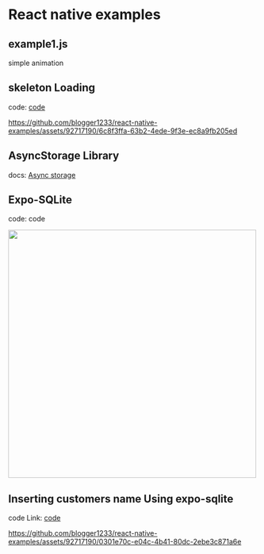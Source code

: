 # React native examples

## example1.js


simple animation




## skeleton Loading

code: <a href="https://github.com/blogger1233/react-native-examples/tree/main/skeleton-loading">code</a>

https://github.com/blogger1233/react-native-examples/assets/92717190/6c8f3ffa-63b2-4ede-9f3e-ec8a9fb205ed

## AsyncStorage Library

docs: <a href="https://react-native-async-storage.github.io/async-storage/docs/usage/">Async storage</a>

## Expo-SQLite
code: <a herf="https://github.com/blogger1233/react-native-examples/blob/main/SqlLiteExpo.js">code</a>

<img src="https://github.com/blogger1233/react-native-examples/assets/92717190/fb12366f-425c-4081-b5df-96b7dfa98cb0" height="500">

## Inserting customers name Using expo-sqlite

code Link: <a href="https://github.com/blogger1233/react-native-examples/blob/main/SQLLiteExample.js">code</a>

https://github.com/blogger1233/react-native-examples/assets/92717190/0301e70c-e04c-4b41-80dc-2ebe3c871a6e

